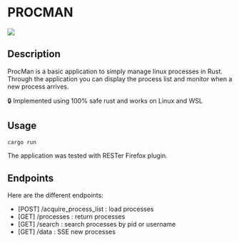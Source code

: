 # PROCMAN
![](https://img.shields.io/badge/unsafe-forbidden-success.svg)

## Description
ProcMan is a basic application to simply manage linux processes in Rust.
Through the application you can display the process list and monitor when a new process arrives.

🔒 Implemented using 100% safe rust and works on Linux and WSL

## Usage
```bash
cargo run
```
The application was tested with RESTer Firefox plugin.

## Endpoints
Here are the different endpoints:
- [POST] /acquire_process_list : load processes
- [GET] /processes : return processes
- [GET] /search : search processes by pid or username
- [GET] /data : SSE new processes 
